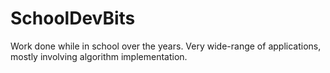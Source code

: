# SchoolDevBits
Work done while in school over the years.  Very wide-range of applications, mostly involving algorithm implementation.
